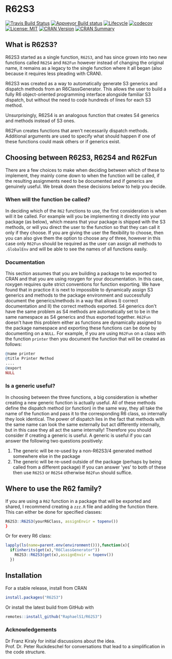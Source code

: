 # R62S3

[![Travis Build Status](https://travis-ci.com/RaphaelS1/R62S3.svg?branch=master)](https://travis-ci.com/RaphaelS1/R62S3)
[![Appveyor Build status](https://ci.appveyor.com/api/projects/status/olstl9l368ofl5el?svg=true)](https://ci.appveyor.com/project/RaphaelS1/r62s3)
[![Lifecycle](https://img.shields.io/badge/lifecycle-stable-brightgreen.svg)](https://img.shields.io/badge/lifecycle-stable-brightgreen.svg)
[![codecov](https://codecov.io/gh/RaphaelS1/R62S3/branch/master/graph/badge.svg)](https://codecov.io/gh/RaphaelS1/R62S3/branch/master/graph/badge.svg)
[![License: MIT](https://img.shields.io/badge/License-MIT-yellow.svg)](https://opensource.org/licenses/MIT)
[![CRAN Version](http://www.r-pkg.org/badges/version-ago/R62S3)](http://www.r-pkg.org/badges/version/R62S3)
[![CRAN Summary](http://cranlogs.r-pkg.org/badges/grand-total/R62S3)](http://cranlogs.r-pkg.org/badges/grand-total/R62S3)

## What is R62S3?

R62S3 started as a single function, `R62S3`, and has since grown into two new functions called `R62S4` and `R62Fun` however instead of changing the original name, it remains as a legacy to the single function where it all began (also because it requires less pleading with CRAN).

R62S3 was created as a way to automatically generate S3 generics and dispatch methods from an R6ClassGenerator. This allows the user to build a fully R6 object-oriented programming interface alongside familiar S3 dispatch, but without the need to code hundreds of lines for each S3 method.

Unsurprisingly, R62S4 is an analogous function that creates S4 generics and methods instead of S3 ones.

R62Fun creates functions that aren't necessarily dispatch methods. Additional arguments are used to specify what should happen if one of these functions could mask others or if generics exist.

## Choosing between R62S3, R62S4 and R62Fun

There are a few choices to make when deciding between which of these to implement, they mainly come down to when the function will be called, if the resulting assignments need to be documented and if generics are genuinely useful. We break down these decisions below to help you decide.

### When will the function be called?

In deciding which of the `R62` functions to use, the first consideration is when will it be called. For example will you be implementing it directly into your package (as below), which means that your package is shipped with the S3 methods, or will you direct the user to the function so that they can call it only if they choose. If you are giving the user the flexibility to choose, then you can also give them the option to choose any of three, however in this case only `R62Fun` should be required as the user can assign all methods to `.GlobalEnv` and will be able to see the names of all functions easily.

### Documentation

This section assumes that you are building a package to be exported to CRAN and that you are using roxygen for your documentation. In this case, roxygen requires quite strict conventions for function exporting. We have found that in practice it is next to impossible to dynamically assign S3 generics and methods to the package environment and successfully document the generics/methods in a way that allows I) correct documentation and II) the correct methods exported. S4 generics don't have the same problem as S4 methods are automatically set to be in the same namespace as S4 generics and thus exported together. `R62Fun` doesn't have this problem either as functions are dynamically assigned to the package namespace and exporting these functions can be done by documenting on a `NULL`. For example, if you are using `R62Fun` on a class with the function `printer` then you document the function that will be created as follows:

````R
@name printer
@title Printer Method
....
@export
NULL
````

### Is a generic useful?

In choosing between the three functions, a big consideration is whether creating a new generic function is actually useful. All of these methods define the dispatch method (or function) in the same way, they all take the name of the function and pass it to the corresponding R6 class, so internally they look identical. The power of dispatch lies in the fact that methods with the same name can look the same externally but act differently internally, but in this case they all act the same internally! Therefore you should consider if creating a generic is useful. A generic is useful if you can answer the following two questions positively:
1. The generic will be re-used by a non-R62S3/4 generated method somewhere else in the package
1. The generic will be re-used outside of the package (perhaps by being called from a different package)
If you can answer 'yes' to both of these then use `R62S3` or `R62S4` otherwise `R62Fun` should suffice.

## Where to use the R62 family?

If you are using a `R62` function in a package that will be exported and shared, I recommend creating a `zzz.R` file and adding the function there. This can either be done for specified classes:
````R
R62S3::R62S3(yourR6Class, assignEnvir = topenv())
}
````

Or for every R6 class:

````R
lapply(ls(name=parent.env(environment())),function(x){
  if(inherits(get(x),"R6ClassGenerator"))
    R62S3::R62S3(get(x),assignEnvir = topenv())
  })
````

## Installation

For a stable release, install from CRAN
````R
install.packages("R62S3")
````

Or install the latest build from GitHub with

````R
remotes::install_github("RaphaelS1/R62S3")
````

### Acknowledgements
Dr Franz Kiraly for initial discussions about the idea. <br>
Prof. Dr. Peter Ruckdeschel for conversations that lead to a simplification in the code structure.
